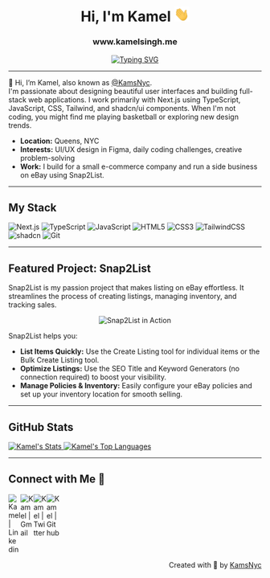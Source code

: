 <h1 align="center">
  Hi, I'm Kamel <img src="https://raw.githubusercontent.com/ABSphreak/ABSphreak/master/gifs/Hi.gif" width="30px" />
</h1>
<h3 align="center">www.kamelsingh.me</h3>
<p align="center">
  <a href="https://github.com/KamsNyc/readme-typing-svg">
    <img src="https://readme-typing-svg.herokuapp.com?lines=I+am+a+curious+human;UI+/+UX+Designer;Full+Stack+Web+Developer;Next.js+with+TypeScript;JavaScript+%7C+CSS+%7C+Tailwind+%7C+shadcn;Aspiring+Learner&center=true&width=500&height=50" alt="Typing SVG" />
  </a>
</p>

---

👋 Hi, I’m Kamel, also known as [@KamsNyc](https://github.com/KamsNyc).  
I'm passionate about designing beautiful user interfaces and building full-stack web applications. I work primarily with Next.js using TypeScript, JavaScript, CSS, Tailwind, and shadcn/ui components. When I'm not coding, you might find me playing basketball or exploring new design trends.

- **Location:** Queens, NYC  
- **Interests:** UI/UX design in Figma, daily coding challenges, creative problem-solving  
- **Work:** I build for a small e-commerce company and run a side business on eBay using Snap2List.

---

## My Stack

![Next.js](https://img.shields.io/badge/Next.js-000000?style=for-the-badge&logo=next.js&logoColor=white)
![TypeScript](https://img.shields.io/badge/TypeScript-3178C6?style=for-the-badge&logo=typescript&logoColor=white)
![JavaScript](https://img.shields.io/badge/JavaScript-F0DB4F?style=for-the-badge&labelColor=black&logo=javascript&logoColor=F0DB4F)
![HTML5](https://img.shields.io/badge/HTML5-E34F26?style=for-the-badge&logo=html5&logoColor=white)
![CSS3](https://img.shields.io/badge/CSS3-1572B6?style=for-the-badge&logo=css3&logoColor=white)
![TailwindCSS](https://img.shields.io/badge/TailwindCSS-38B2AC?style=for-the-badge&logo=tailwind-css&logoColor=white)
![shadcn](https://img.shields.io/badge/shadcn-000000?style=for-the-badge&logo=html5&logoColor=white)
![Git](https://img.shields.io/badge/Git-F05032?style=for-the-badge&logo=git&logoColor=white)

---

## Featured Project: Snap2List

Snap2List is my passion project that makes listing on eBay effortless. It streamlines the process of creating listings, managing inventory, and tracking sales.  
  
<div align="center">
  <img src="https://ik.imagekit.io/snap2list/Assets%20-%20DO%20NOT%20DELETE%20FOR%20PUBLIC%20LINKS/create-listing-gif_Qvznjl1Kh.gif?updatedAt=1743205280363" alt="Snap2List in Action" width="560" style="max-width:100%;" />
</div>

Snap2List helps you:
- **List Items Quickly:** Use the Create Listing tool for individual items or the Bulk Create Listing tool.
- **Optimize Listings:** Use the SEO Title and Keyword Generators (no connection required) to boost your visibility.
- **Manage Policies & Inventory:** Easily configure your eBay policies and set up your inventory location for smooth selling.

---

## GitHub Stats

<a href="https://github.com/KamsNyc">
  <img alt="Kamel's Stats" src="https://denvercoder1-github-readme-stats.vercel.app/api?username=kamsnyc&show_icons=true&count_private=true&theme=react&border_color=7F3FBF&bg_color=0D1117&title_color=F85D7F&icon_color=F8D866" height="192px" width="49.5%"/>
</a>
<a href="https://github.com/KamsNyc">
  <img alt="Kamel's Top Languages" src="https://denvercoder1-github-readme-stats.vercel.app/api/top-langs/?username=kamsnyc&langs_count=8&layout=compact&theme=react&border_color=7F3FBF&bg_color=0D1117&title_color=F85D7F&icon_color=F8D866" height="192px" width="49.5%"/>
</a>

---

## Connect with Me 🤝

<p align="left">
  <a href="https://www.linkedin.com/in/your-linkedin-username" target="_blank" rel="noopener">
    <img align="left" alt="Kamel | Linkedin" width="24px" src="https://www.vectorlogo.zone/logos/linkedin/linkedin-icon.svg" />
  </a>
  <a href="mailto:kamel.singh1999@gmail.com">
    <img align="left" alt="Kamel | Gmail" width="26px" src="https://www.vectorlogo.zone/logos/gmail/gmail-icon.svg" />
  </a>
  <a href="https://twitter.com/your-twitter" target="_blank" rel="noopener">
    <img align="left" alt="Kamel | Twitter" width="26px" src="https://www.vectorlogo.zone/logos/twitter/twitter-official.svg" />
  </a>
  <a href="https://github.com/KamsNyc" target="_blank" rel="noopener">
    <img align="left" alt="Kamel | Github" width="26px" src="https://www.vectorlogo.zone/logos/github/github-tile.svg" />
  </a>
  <br clear="left" />
</p>

<p align="right">Created with 🖤 by <a href="https://github.com/KamsNyc">KamsNyc</a></p>
